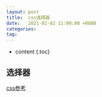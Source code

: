 ```yaml
---
layout: post
title:  css选择器
date:   2021-02-02 11:00:00 +0800
categories: 
tag: 
---
```

* content
{:toc}

## 选择器

[css参考](https://developer.mozilla.org/zh-CN/docs/Web/CSS/Reference)
